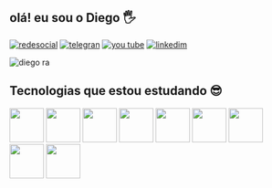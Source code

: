 ## olá! eu sou o Diego  🖐️

[![redesocial](https://img.shields.io/badge/Instagram-E4405F?style=for-the-badge&logo=instagram&logoColor=white)](https://www.instagram.com/devschooll/)
[![telegran](https://img.shields.io/badge/Telegram-2CA5E0?style=for-the-badge&logo=telegram&logoColor=white)](https://t.me/Diego_taveira)
[![you tube](https://img.shields.io/badge/YouTube-FF0000?style=for-the-badge&logo=youtube&logoColor=white)](https://www.youtube.com/channel/UCOFV0qHY5B0ghfyMgBkJQJA?sub_confirmation=1)
[![linkedim](https://img.shields.io/badge/LinkedIn-0077B5?style=for-the-badge&logo=linkedin&logoColor=white)](https://www.linkedin.com/in/diego-taveira-614035167/)

![diego ra](https://github-readme-stats.vercel.app/api?username=diegotaveira&show_icons=true&theme=algolia) 


## Tecnologias que estou estudando 😎 
<div style="display: inline-block;">
<img src="https://cdn.jsdelivr.net/gh/devicons/devicon/icons/css3/css3-original-wordmark.svg" alt="" style=" width: 60px; height: 60px;">
<img src="https://cdn.jsdelivr.net/gh/devicons/devicon/icons/html5/html5-original-wordmark.svg" alt="" style=" width: 60px; height: 60px;">
<img src=https://cdn.jsdelivr.net/gh/devicons/devicon/icons/bootstrap/bootstrap-plain-wordmark.svg alt="" style=" width: 60px; height: 60px;">
<img src=https://cdn.jsdelivr.net/gh/devicons/devicon/icons/sass/sass-original.svg alt="" style=" width: 60px; height: 60px;">
<img src="https://cdn.jsdelivr.net/gh/devicons/devicon/icons/javascript/javascript-original.svg" alt="" style=" width: 60px; height: 60px;">
<img src=https://cdn.jsdelivr.net/gh/devicons/devicon/icons/react/react-original-wordmark.svg alt="" style=" width: 60px; height: 60px;">
<img src="https://cdn.jsdelivr.net/gh/devicons/devicon/icons/nodejs/nodejs-plain.svg" alt="" style=" width: 60px; height: 60px;">
<img src=https://cdn.jsdelivr.net/gh/devicons/devicon/icons/postgresql/postgresql-original-wordmark.svg alt="" style=" width: 60px; height: 60px;">
<img src=https://cdn.jsdelivr.net/gh/devicons/devicon/icons/mongodb/mongodb-plain-wordmark.svg alt="" style=" width: 60px; height: 60px;">
</div>
